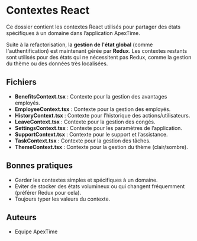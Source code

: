 # Contextes React

Ce dossier contient les contextes React utilisés pour partager des états spécifiques à un domaine dans l’application ApexTime.

Suite à la refactorisation, la **gestion de l'état global** (comme l'authentification) est maintenant gérée par **Redux**. Les contextes restants sont utilisés pour des états qui ne nécessitent pas Redux, comme la gestion du thème ou des données très localisées.

## Fichiers

- **BenefitsContext.tsx** : Contexte pour la gestion des avantages employés.
- **EmployeeContext.tsx** : Contexte pour la gestion des employés.
- **HistoryContext.tsx** : Contexte pour l’historique des actions/utilisateurs.
- **LeaveContext.tsx** : Contexte pour la gestion des congés.
- **SettingsContext.tsx** : Contexte pour les paramètres de l’application.
- **SupportContext.tsx** : Contexte pour le support et l’assistance.
- **TaskContext.tsx** : Contexte pour la gestion des tâches.
- **ThemeContext.tsx** : Contexte pour la gestion du thème (clair/sombre).

## Bonnes pratiques
- Garder les contextes simples et spécifiques à un domaine.
- Éviter de stocker des états volumineux ou qui changent fréquemment (préférer Redux pour cela).
- Toujours typer les valeurs du contexte.

## Auteurs
- Equipe ApexTime